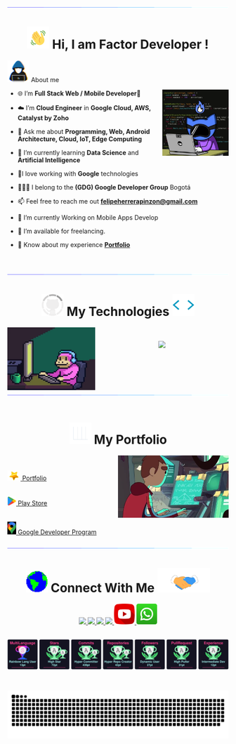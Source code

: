 <!--horizontal divider(gradiant)-->
<img src="./assets/loading.gif">

<h1 align='center'> <img src="./assets/wave.gif" width="50px"> Hi, I am Factor Developer ! </h1>

<picture><img src = "./assets/hacker.gif" width = 50px></picture> About me

<picture><img align="right" src="./assets/gato_dev.webp" width = "30%"></picture>


<!--Intro start-->
- 🌐 I’m **Full Stack Web / Mobile Developer**📲

- ☁️ I’m **Cloud Engineer** in **Google Cloud, AWS, Catalyst by Zoho**

- 💬 Ask me about **Programming, Web, Android Architecture, Cloud, IoT, Edge Computing**

- 🌱 I’m currently learning **Data Science** and **Artificial Intelligence**

- 🦖I love working with **Google** technologies

- 👨🏻‍💻 I belong to the **(GDG) Google Developer Group** Bogotá

- 📫 Feel free to reach me out **<a href="mailto:felipeherrerapinzon@gmail.com" target="blank">felipeherrerapinzon@gmail.com</a>**

- 💼 I’m currently Working on Mobile Apps Develop

- 🤝 I’m available for freelancing.

- 📄 Know about my experience **<a href="https://factordeveloper.github.io/Portafolio-Proyectos/" target="blank">Portfolio</a>**
<!--Intro end-->

<br>
<br>

<!--horizontal divider(gradiant)-->
<img src="./assets/loading.gif">
<br>

<h1 align='center'> <img src="./assets/GitHub.gif" width="50px"> My Technologies <img src="./assets/labels.webp" width="50px"> </h1>

<picture><img align="left" src="./assets/mico.webp" width = "200px"></picture>

<!--tech stack icons-->
<h1 align='center'>
  <a>
    <img src="https://skillicons.dev/icons?i=html,css,js,jquery,php,mysql,postgres,laravel,bootstrap,react,nodejs,npm,express,mongo,postman,python,django,fastapi,java,spring,androidstudio,kotlin,firebase,googlecloud,github,anaconda,scikitlearn,tensorflow,windows,linux,ubuntu,aws,arduino&perline=11" />
  </a>
</h1>

<br>
<br>


<div><img src="./assets/loading.gif"></div>

<br>

<h1  align="center"><img src="./assets/stats.gif" width="50px"> My Portfolio</h1>


<picture><img align="right" width="50%" alt="GIF" src="./assets/engineer.webp" /><picture>




<br>
<br>
<a href="https://factordeveloper.github.io/Portafolio-Proyectos/" target="blank">
<img src="./assets/star.webp" width="30px"> Portfolio</a>
<br>
<br>
<br>
<a href="https://play.google.com/store/apps/dev?id=6616258522728580660" target="blank">
<img src="./assets/google-play.png" width="20px"> Play Store</a>
<br>
<br>
<br>
<a href="https://developers.google.com/profile/u/factor-developer" target="blank">
<img src="./assets/googlemap.webp" width="20px"> Google Developer Program</a>
<br>
<br>



<img src="./assets/loading.gif">

<br>

<h1 align='center'><img src='./assets/Earth.gif' width="50px">  Connect With Me <img src='./assets/handshake.gif' width="120px"> </h1>

<!--social icons-->

<div align='center'>
  <a target="_blank" 
     href="https://www.linkedin.com/in/felipe-herrera-pinzon/">
    <img src="https://skillicons.dev/icons?i=linkedin" />
  </a>
  <a target="_blank"
     href="mailto:felipeherrerapinzon@gmail.com">
    <img src="https://skillicons.dev/icons?i=gmail" />
  </a>
   <a target="_blank"
      href="#">
    <img src="https://skillicons.dev/icons?i=discord" />
  </a>
     <a target="_blank"
        href="https://github.com/factordeveloper">
    <img src="https://skillicons.dev/icons?i=github" />
  </a>
  <a target="_blank"
     href="https://www.youtube.com/channel/UC-cU2oHg4-hjeI21ov3wn4w">
    <img src="./assets/youtube.png" width="47px"/>
  </a>
   <a target="_blank"
      href="https://wa.link/qw5e5u">
    <img src="./assets/whatsapp.png" width="47px" />
  </a>
  
</div>

<!--social icons-->

<br>

<p align = "center">
	<img src = "./assets/prizes.svg" alt = "Snake Game"/>
</p>

<br>
<p align = "center">
	<img src = "./assets/snake.svg" alt = "Snake Game"/>
</p>




<!-- 
## 📺 Latest YouTube Videos

<table>
  <tbody>
<tr><td><a href="https://www.youtube.com/"><img width="140px" src="https://i.ytimg.com/vi//mqdefault.jpg"></a></td>
<td><a href="https://www.youtube.com/watch?v=">Getting the user's location with JavaScript (Geolocation API tutorial)</a><br/>Dec 22, 2020</td></tr>
<tr><td><a href="https://www.youtube.com/watch?v="><img width="140px" src="https://i.ytimg.com/vi/WZNG8UomjSI/mqdefault.jpg"></a></td>
<td><a href="https://www.youtube.com/watch?v=">Build a Weather App with HTML, CSS & JavaScript</a><br/>Dec 10, 2020</td></tr>
<tr><td><a href="https://www.youtube.com/watch?v=-g"><img width="140px" src="https://i.ytimg.com/vi/BVX7kZ4GM-g/mqdefault.jpg"></a></td>
<td><a href="https://www.youtube.com/watch?v=-g">Making a Responsive (Birthday) Card with HTML and CSS</a><br/>Dec 1, 2020</td></tr>
<tr><td><a href="https://www.youtube.com/watch?v="><img width="140px" src="https://i.ytimg.com/vi/gU7b5Vgnalw/mqdefault.jpg"></a></td>
<td><a href="https://www.youtube.com/watch?v=">How to Create Custom Snippets for Any Language in VS Code</a><br/>Nov 17, 2020</td></tr>
<tr><td><a href="https://www.youtube.com/watch?v="><img width="140px" src="https://i.ytimg.com/vi/5ecM9n7A_pY/mqdefault.jpg"></a></td>
<td><a href="https://www.youtube.com/watch?v=">How to Type HTML and CSS Faster with Emmet</a><br/>Nov 10, 2020</td></tr>

</tbody>
  </table>

[<img src="https://img.shields.io/badge/-Subscribe-red?style=for-the-badge&logo=youtube&logoColor=white"/>](https://www.youtube.com/c/DevProTips?sub_confirmation=1)

-->


	

